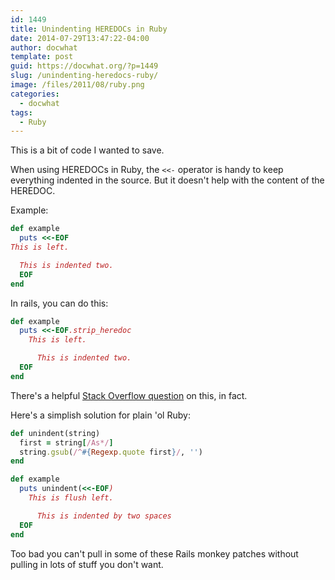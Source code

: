 ```yaml
---
id: 1449
title: Unindenting HEREDOCs in Ruby
date: 2014-07-29T13:47:22-04:00
author: docwhat
template: post
guid: https://docwhat.org/?p=1449
slug: /unindenting-heredocs-ruby/
image: /files/2011/08/ruby.png
categories:
  - docwhat
tags:
  - Ruby
---
```

This is a bit of code I wanted to save.

When using HEREDOCs in Ruby, the `<<-` operator is handy to keep
everything indented in the source. But it doesn't help with the content
of the HEREDOC.

Example:

``` ruby
def example
  puts <<-EOF
This is left.

  This is indented two.
  EOF
end
```

In rails, you can do this:

``` ruby
def example
  puts <<-EOF.strip_heredoc
    This is left.

      This is indented two.
  EOF
end
```

There's a helpful [Stack Overflow question](http://stackoverflow.com/questions/3772864/how-do-i-remove-leading-whitespace-chars-from-ruby-heredoc) on this, in fact.

Here's a simplish solution for plain 'ol Ruby:

``` ruby
def unindent(string)
  first = string[/As*/]
  string.gsub(/^#{Regexp.quote first}/, '')
end

def example
  puts unindent(<<-EOF)
    This is flush left.

      This is indented by two spaces
  EOF
end
```

Too bad you can't pull in some of these Rails monkey patches without pulling in lots of stuff you don't want.
